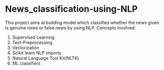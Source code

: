 # News_classification-using-NLP

This project aims at building model which classifies whether the news given is genuine news or false news by using NLP.
Concepts Involved: 
  1) Supervised Learning
  2) Text-Preprocessing 
  3) Vectorization
  4) Scikit learn NLP imports
  5) Natural Language Tool Kit(NLTK)
  6) ML classifiers
